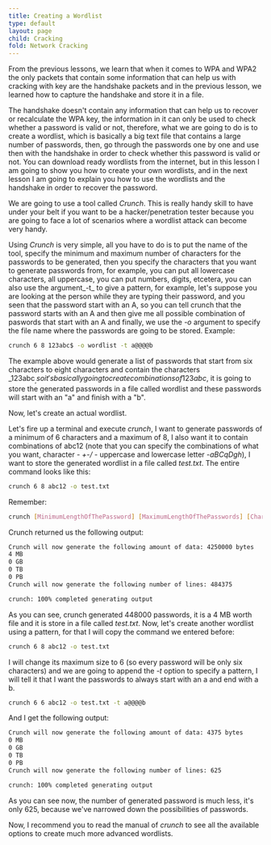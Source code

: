 ```yaml
---
title: Creating a Wordlist
type: default
layout: page
child: Cracking
fold: Network Cracking
---
```


From the previous lessons, we learn that when it comes to WPA and WPA2 the only
packets that contain some information that can help us with cracking with key
are the handshake packets and in the previous lesson, we learned how to capture
the handshake and store it in a file.

The handshake doesn't contain any information that can help us to recover or
recalculate the WPA key, the information in it can only be used to check whether
a password is valid or not, therefore, what we are going to do is to create a
wordlist, which is basically a big text file that contains a large number of
passwords, then, go through the passwords one by one and use then with the
handshake in order to check whether this password is valid or not. You can
download ready wordlists from the internet, but in this lesson I am going to
show you how to create your own wordlists, and in the next lesson I am going to
explain you how to use the wordlists and the handshake in order to recover the
password.

We are going to use a tool called _Crunch_. This is really handy skill to have
under your belt if you want to be a hacker/penetration tester because you are
going to face a lot of scenarios where a wordlist attack can become very handy.

Using _Crunch_ is very simple, all you have to do is to put the name of the
tool, specify the minimum and maximum number of characters for the passwords to
be generated, then you specify the characters that you want to generate
passwords from, for example, you can put all lowercase characters, all
uppercase, you can put numbers, digits, etcetera, you can also use the
argument_-t_ to give a pattern, for example, let's suppose you are looking at
the person while they are typing their password, and you seen that the password
start with an A, so you can tell crunch that the password starts with an A and
then give me all possible combination of paswords that start with an A and
finally, we use the _-o_ argument to specify the file name where the passwords
are going to be stored. Example:

```bash
crunch 6 8 123abc$ -o wordlist -t a@@@@b
```

The example above would generate a list of passwords that start from six
characters to eight characters and contain the characters _123abc$_, so it's
basically going to create combinations of 123abc$, it is going to store the
generated passwords in a file called wordlist and these passwords will start
with an "a" and finish with a "b".

Now, let's create an actual wordlist.

Let's fire up a terminal and execute _crunch_, I want to generate passwords of a
minimum of 6 characters and a maximum of 8, I also want it to contain
combinations of abc12 (note that you can specify the combinations of what you
want, character - _+-\/_ - uppercase and lowercase letter -_aBCqDgh_), I want to
store the generated wordlist in a file called _test.txt_. The entire command
looks like this:

```bash
crunch 6 8 abc12 -o test.txt
```

Remember:

```bash
crunch [MinimumLengthOfThePassword] [MaximumLengthOfThePasswords] [CharactersWeWantPasswordsToContain] -o [FileToStoreWordlistsIn]
```

Crunch returned us the following output:

```bash
Crunch will now generate the following amount of data: 4250000 bytes
4 MB
0 GB
0 TB
0 PB
Crunch will now generate the following number of lines: 484375

crunch: 100% completed generating output
```

As you can see, crunch generated 448000 passwords, it is a 4 MB worth file and
it is store in a file called _test.txt_. Now, let's create another wordlist
using a pattern, for that I will copy the command we entered before:

```bash
crunch 6 8 abc12 -o test.txt
```

I will change its maximum size to 6 (so every password will be only six
characters) and we are going to append the _-t_ option to specify a pattern, I
will tell it that I want the passwords to always start with an a and end with a
b.

```bash
crunch 6 6 abc12 -o test.txt -t a@@@@b
```

And I get the following output:

```bash
Crunch will now generate the following amount of data: 4375 bytes
0 MB
0 GB
0 TB
0 PB
Crunch will now generate the following number of lines: 625 

crunch: 100% completed generating output
```

As you can see now, the number of generated password is much less, it's only
625, because we've narrowed down the possibilities of passwords.

Now, I recommend you to read the manual of _crunch_ to see all the available
options to create much more advanced wordlists.
